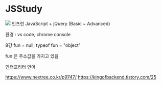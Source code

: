 # JSStudy
<img src="https://img.shields.io/badge/JavaScript-F7DF1E?style=for-the-badge&logo=Python&logoColor=white">
인프런 JavaScript + jQuery (Basic ~ Advanced)

환경 : vs code, chrome console

8강
fun = null;
typeof fun = "object"

fun 은 주소값을 가지고 있음

인터프리터 언어

https://www.nextree.co.kr/p9747/
https://kingofbackend.tistory.com/25

